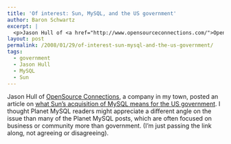 ```yaml
---
title: 'Of interest: Sun, MySQL, and the US government'
author: Baron Schwartz
excerpt: |
  <p>Jason Hull of <a href="http://www.opensourceconnections.com/">OpenSource Connections</a>, a company in my town, posted an article on <a href="http://www.opensourceconnections.com/2008/01/29/what-does-suns-mysql-acquisition-mean-for-government-it-usage/">what Sun's acquisition of MySQL means for the US government</a>.  I thought Planet MySQL readers might appreciate a different angle on the issue than many of the Planet MySQL posts, which are often focused on business or community more than government.  (I'm just passing the link along, not agreeing or disagreeing).</p>
layout: post
permalink: /2008/01/29/of-interest-sun-mysql-and-the-us-government/
tags:
  - government
  - Jason Hull
  - MySQL
  - Sun
---
```

Jason Hull of [OpenSource Connections][1], a company in my town, posted an article on [what Sun&#8217;s acquisition of MySQL means for the US government][2]. I thought Planet MySQL readers might appreciate a different angle on the issue than many of the Planet MySQL posts, which are often focused on business or community more than government. (I&#8217;m just passing the link along, not agreeing or disagreeing).

 [1]: http://www.opensourceconnections.com/
 [2]: http://www.opensourceconnections.com/2008/01/29/what-does-suns-mysql-acquisition-mean-for-government-it-usage/